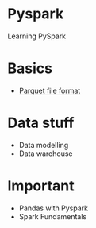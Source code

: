 # Pyspark
Learning PySpark 

# Basics
- [Parquet file format](https://towardsdatascience.com/demystifying-the-parquet-file-format-13adb0206705)

# Data stuff
- Data modelling
- Data warehouse

# Important

- Pandas with Pyspark
- Spark Fundamentals
